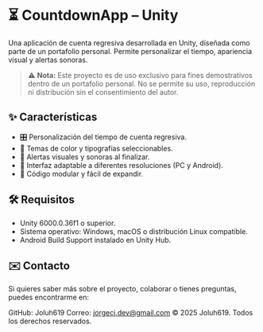 # ⏳ CountdownApp – Unity

Una aplicación de cuenta regresiva desarrollada en Unity, diseñada como parte de un portafolio personal. Permite personalizar el tiempo, apariencia visual y alertas sonoras.

> ⚠️ **Nota:** Este proyecto es de uso exclusivo para fines demostrativos dentro de un portafolio personal. No se permite su uso, reproducción ni distribución sin el consentimiento del autor.


## ✨ Características

- 🎛 Personalización del tiempo de cuenta regresiva.
- 🎨 Temas de color y tipografías seleccionables.
- 🔔 Alertas visuales y sonoras al finalizar.
- 📱 Interfaz adaptable a diferentes resoluciones (PC y Android).
- 🧩 Código modular y fácil de expandir.

## 🛠 Requisitos

- Unity 6000.0.36f1 o superior.
- Sistema operativo: Windows, macOS o distribución Linux compatible.
- Android Build Support instalado en Unity Hub.

## ✉️ Contacto
Si quieres saber más sobre el proyecto, colaborar o tienes preguntas, puedes encontrarme en:

GitHub: Joluh619
Correo: jorgecj.dev@gmail.com
© 2025 Joluh619. Todos los derechos reservados.
